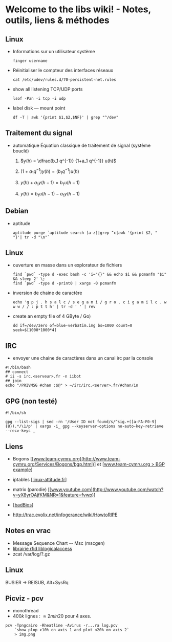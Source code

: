 # Welcome to the libs wiki! -  Notes, outils, liens & méthodes

## Linux

* Informations sur un utilisateur système

	~~~~ {.bash}
	finger username
	~~~~

* Réinitialiser le compteur des interfaces réseaux

	~~~~ {.bash}
	cat /etc/udev/rules.d/70-persistent-net.rules
	~~~~

* show all listening TCP/UDP ports

	~~~~ {.bash}
	lsof -Pan -i tcp -i udp
	~~~~

* label disk — mount point

	~~~~ {.bash}
	df -T | awk '{print $1,$2,$NF}' | grep "^/dev"
	~~~~

## Traitement du signal

* automatique
	Équation classique de traitement de signal (système bouclé)

	1. $y(h) = \dfrac{b_1 q^{-1}} {1+a_1 q^{-1}} u(h)$

	1. $(1+a_1 q^{-1}) y(h) = (b_1 q^{-1}) u(h)$

	1. $y(h) + a_1 y(h-1) = b_1 u(h-1)$

	1. $y(h) = b_1 u(h-1) - a_1 y(h-1)$

## Debian

* aptitude

	~~~~ {.bash}
	aptitude purge `aptitude search [a-z]|grep ^c|awk '{print $2, " "}'| tr -d "\n"`
	~~~~

## Linux

* ouverture en masse dans un explorateur de fichiers

	~~~~ {.bash}
	find `pwd` -type d -exec bash -c 'i="{}" && echo $i && pcmanfm "$i" && sleep 2' \;
	find `pwd` -type d -print0 | xargs -0 pcmanfm
	~~~~

* inversion de chaine de caractère

	~~~~ {.bash}
	echo 'g p j . h s a l c / s e g a m i / g r o . c i g a m i l c . w w w / / : p t t h' | tr -d ' ' | rev
	~~~~

* create an empty file of 4 GByte / Go)

	~~~~ {.bash}
	dd if=/dev/zero of=blue-verbatim.img bs=1000 count=0 seek=$[1000*1000*4]
	~~~~

## IRC

* envoyer une chaine de caractères dans un canal irc par la console

~~~~ {.bash} 
#!/bin/bash
## connect
# ii -s irc.<serveur>.fr -n iibot
## join
echo "/PRIVMSG #chan :$@" > ~/irc/irc.<server>.fr/#chan/in
~~~~

## GPG (non testé)

~~~~~{.bash}
#!/bin/sh

gpg --list-sigs | sed -rn '/User ID not found/s/^sig.+([a-FA-F0-9]{8}).*/\1/p' | xargs -i_ gpg --keyserver-options no-auto-key-retrieve --recv-keys _
~~~~~

## Liens

* Bogons [[www.team-cymru.org](http://www.team-cymru.org/Services/Bogons/bgp.html)] et [[www.team-cymru.org > BGP example](http://www.team-cymru.org/Services/Bogons/bgp-examples.html#quagga-full)]

* iptables [[linux-attitude.fr](http://linux-attitude.fr/post/firewall-en-2-temps-3-mouvements)]

* matrix (parodie) [[www.youtube.com](http://www.youtube.com/watch?v=yX8yrOAjfKM&NR=1&feature=fvwp)]

* [[badBios](http://www.developpez.com/actu/63658/badBIOS-le-rootkit-qui-infecte-les-BIOS-et-communique-par-les-airs-Windows-OS-X-Linux-et-BSD-sont-tous-vulnerables/)]

* http://trac.evolix.net/infogerance/wiki/HowtoRIPE

## Notes en vrac

* Message Sequence Chart -- Msc (mscgen)
* [librairie rfid liblogicalaccess](http://www.liblogicalaccess.islog.com)
* zcat /var/log/?.gz

## Linux

BUSIER -> REISUB, Alt+SysRq

## Picviz - pcv

* monothread
* $400k$ lignes : $\approx 2 min 20$ pour $4$ axes.

~~~~~{.bash}
pcv -Tpngcairo -Rheatline -Avirus -r...ra log.pcv
	`show plop >10% on axis 1 and plot <20% on axis 2`
	> img.png
~~~~~
